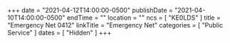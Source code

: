 +++
date = "2021-04-12T14:00:00-0500"
publishDate = "2021-04-10T14:00:00-0500"
endTime = ""
location = ""
ncs = [ "KE0LDS" ]
title = "Emergency Net 0412"
linkTitle = "Emergency Net"
categories = [ "Public Service" ]
dates = [ "Hidden" ]
+++

